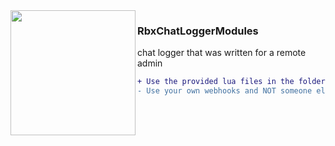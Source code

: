 <img align="left" height="200" src="https://tr.rbxcdn.com/673a243319fb40910378b6fcd01559c3/420/420/Model/Png"/>

### RbxChatLoggerModules
chat logger that was written for a remote admin

```diff
+ Use the provided lua files in the folder
- Use your own webhooks and NOT someone elses please
```
